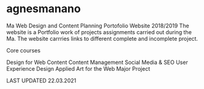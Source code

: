 # agnesmanano
Ma Web Design and Content Planning Portofolio Website 2018/2019
The website is a Portfolio work of projects assignments carried out during the Ma.
The website carrries links to different complete and incomplete project.

Core courses

Design for Web Content
Content Management
Social Media & SEO
User Experience Design
Applied Art for the Web
Major Project



LAST UPDATED 22.03.2021
